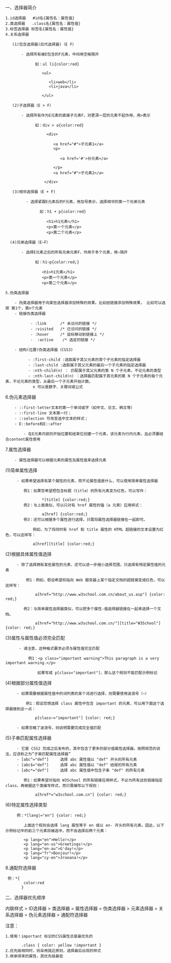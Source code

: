 一、选择器简介

	1.id选择器   #id名{属性名：属性值}
	2.类选择器   .class名{属性名：属性值}
	3.标签选择器 标签名{属性名：属性值}
	4.关系选择器
	
	   (1)包含选择器(后代选择器)（E F）
	
	       - 选择所有被E包含的F元素，中间用空格隔开
	
	             如：ul li{color:red}
	
	                <ul>
	
	                   <li>web</li>
	                   <li>java</li>
	
	                </ul>
	
	   (2)子选择器（E > F）
	
	       - 选择所有作为E元素的直接子元素F，对更深一层的元素不起作用，用>表示
	
	             如：div > a{color:red}
	
	                  <div>
	
	                     <a href="#">子元素1</a>
	                     <p>
	
	                        <a href='#'>孙元素</a>
	 
	                     </p>
	                     <a href="#">子元素2</a>
	
	                 </div>
	
	   (3)相邻选择器（E + F)
	
	         - 选择紧跟E元素后的F元素，用加号表示，选择相邻的第一个兄弟元素
	
	               如：h1 + p{color:red}
	
					  <h1>h1元素</h1>
					  <p>第一个元素</p>
					  <p>第二个元素</p>
	
	  (4)兄弟选择器（E~F）
	
	       - 选择E元素之后的所有兄弟元素F，作用于多个元素，用~隔开
	
	             如：h1~p{color:red;}
	
					<h1>h1元素</h1>
					<p>第一个元素</p>
					<p>第二个元素</p>
	
	5.伪类选择器

        - 伪类选择器用于向某些选择器添加特殊的效果。比如给链接添加特殊效果， 比如可以选择 第1个，第n个元素
        - 链接伪类选择器

               - :link      /* 未访问的链接 */  
               - :visited   /* 已访问的链接 */
               - :hover     /* 鼠标移动到链接上 */
               -  :active    /* 选定的链接 */

        - 结构(位置)伪类选择器（CSS3)

              - :first-child :选取属于其父元素的首个子元素的指定选择器
              - :last-child :选取属于其父元素的最后一个子元素的指定选择器
              - :nth-child(n) ： 匹配属于其父元素的第 N 个子元素，不论元素的类型
              - :nth-last-child(n) ：选择器匹配属于其元素的第 N 个子元素的每个元素，不论元素的类型，从最后一个子元素开始计数。
				n 可以是数字、关键词或公式

   6.伪元素选择器

        - ::first-letter文本的第一个单词或字（如中文、日文、韩文等）
        - ::first-line 文本第一行；
        - ::selection 可改变选中文本的样式；
        - E::before和E::after

            - 在E元素内部的开始位置和结束位创建一个元素，该元素为行内元素，且必须要结合content属性使用

   7.属性选择器

        - 属性选择器可以根据元素的属性及属性值来选择元素

   (1)简单属性选择

         - 如果希望选择有某个属性的元素，而不论属性值是什么，可以使用简单属性选择器

            例1：如果您希望把包含标题（title）的所有元素变为红色，可以写作：

					*[title] {color:red;}
            例2：与上面类似，可以只对有 href 属性的锚（a 元素）应用样式：

					a[href] {color:red;}
            例3：还可以根据多个属性进行选择，只需将属性选择器链接在一起即可。

				例如，为了将同时有 href 和 title 属性的 HTML 超链接的文本设置为红色，可以这样写：
				
				a[href][title] {color:red;}
   
   (2)根据具体属性值选择

         - 除了选择拥有某些属性的元素，还可以进一步缩小选择范围，只选择有特定属性值的元素

             例1：例如，假设希望将指向 Web 服务器上某个指定文档的超链接变成红色，可以这样写：

				 a[href="http://www.w3school.com.cn/about_us.asp"] {color: red;}
             
            例2：与简单属性选择器类似，可以把多个属性-值选择器链接在一起来选择一个文档。

                 a[href="http://www.w3school.com.cn/"][title="W3School"] {color: red;}

   (3)属性与属性值必须完全匹配

          - 请注意，这种格式要求必须与属性值完全匹配

              例1：<p class="important warning">This paragraph is a very important warning.</p>

                  如果写成 p[class="important"]，那么这个规则不能匹配示例标记

  (4)根据部分属性值选择

         - 如果需要根据属性值中的词列表的某个词进行选择，则需要使用波浪号（~）

             例1：假设您想选择 class 属性中包含 important 的元素，可以用下面这个选择器做到这一点：

                 p[class~="important"] {color: red;}

         - 如果忽略了波浪号，则说明需要完成完全值匹配

  (5)子串匹配属性选择器

         - 它是 CSS2 完成之后发布的，其中包含了更多的部分值属性选择器。按照规范的说法，应该称之为“子串匹配属性选择器”
         - [abc^="def"] 	选择 abc 属性值以 "def" 开头的所有元素
         - [abc$="def"] 	选择 abc 属性值以 "def" 结尾的所有元素
         - [abc*="def"] 	选择 abc 属性值中包含子串 "def" 的所有元素

            例1：如果希望对指向 W3School 的所有链接应用样式，不必为所有这些链接指定 class，再根据这个类编写样式，而只需编写以下规则：

				 a[href*="w3school.com.cn"] {color: red;}
  (6)特定属性选择类型

         例：*[lang|="en"] {color: red;}

			上面这个规则会选择 lang 属性等于 en 或以 en- 开头的所有元素。因此，以下示例标记中的前三个元素将被选中，而不会选择后两个元素：
			
			<p lang="en">Hello!</p>
			<p lang="en-us">Greetings!</p>
			<p lang="en-au">G'day!</p>
			<p lang="fr">Bonjour!</p>
			<p lang="cy-en">Jrooana!</p>

8.通配符选择器

     例：*{
            color:red
           }


二、选择器优先顺序

  内联样式 > ID选择器 > 类选择器 = 属性选择器 = 伪类选择器 > 元素选择器 = 关系选择器 = 伪元素选择器 > 通配符选择器

  注意：
 
    1.使用！important 标记的CSS属性总是最优先的

           .class { color: yellow !important }   
    2.优先级相同时，则采用就近原则，选择最后出现的样式
    3.继承得来的属性，其优先级最低
                 